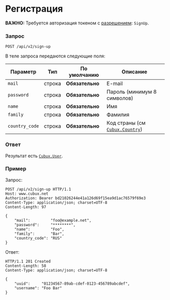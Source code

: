 Регистрация
===========

**ВАЖНО:** Требуется авторизация токеном с [разрешением][scopes]: `SignUp`.


### Запрос

`POST /api/v2/sign-up`

В теле запроса передаются следующие поля:

Параметр       | Тип    | По умолчанию    | Описание
-------------- | ------ | --------------- | --------
`mail`         | строка | **Обязательно** | E-mail
`password`     | строка | **Обязательно** | Пароль (минимум 8 символов)
`name`         | строка | **Обязательно** | Имя
`family`       | строка | **Обязательно** | Фамилия
`country_code` | строка | **Обязательно** | Код страны (см [`Cubux.Country`][Cubux.Country])

### Ответ

Результат есть [`Cubux.User`][Cubux.User].

### Пример

Запрос:

    POST /api/v2/sign-up HTTP/1.1
    Host: www.cubux.net
    Authorization: Bearer bd21026244e41a126d69f15ea9d1ac76579f69e3
    Content-Type: application/json; charset=UTF-8
    Content-Length: 97

    {
        "mail":         "foo@example.net",
        "password":     "********",
        "name":         "Foo",
        "family":       "Bar",
        "country_code": "RUS"
    }

Ответ:

    HTTP/1.1 201 Created
    Content-Length: 58
    Content-Type: application/json; charset=UTF-8

    {
        "uuid":     "01234567-89ab-cdef-0123-456789abcdef",
        "username": "Foo Bar"
    }


[Cubux.Country]: ../type/global/country.md
[Cubux.User]: ../type/user/user.md
[scopes]: ../auth/scopes.md
